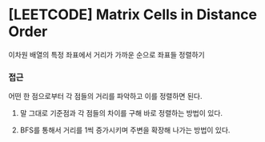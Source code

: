 # [LEETCODE] Matrix Cells in Distance Order

이차원 배열의 특정 좌표에서 거리가 가까운 순으로 좌표들 정렬하기

### 접근

어떤 한 점으로부터 각 점들의 거리를 파악하고 이를 정렬하면 된다.

1. 말 그대로 기준점과 각 점들의 차이를 구해 바로 정렬하는 방법이 있다.

2. BFS를 통해서 거리를 1씩 증가시키며 주변을 확장해 나가는 방법이 있다.
